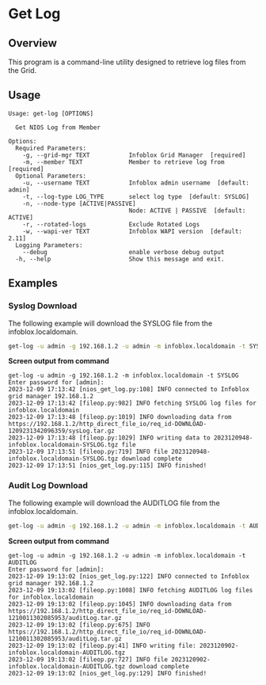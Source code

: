 # Get Log

## Overview

This program is a command-line utility designed to retrieve log files from 
the Grid.

## Usage

```
Usage: get-log [OPTIONS]

  Get NIOS Log from Member

Options:
  Required Parameters: 
    -g, --grid-mgr TEXT           Infoblox Grid Manager  [required]
    -m, --member TEXT             Member to retrieve log from  [required]
  Optional Parameters: 
    -u, --username TEXT           Infoblox admin username  [default: admin]
    -t, --log-type LOG_TYPE       select log type  [default: SYSLOG]
    -n, --node-type [ACTIVE|PASSIVE]
                                  Node: ACTIVE | PASSIVE  [default: ACTIVE]
    -r, --rotated-logs            Exclude Rotated Logs
    -w, --wapi-ver TEXT           Infoblox WAPI version  [default: 2.11]
  Logging Parameters: 
    --debug                       enable verbose debug output
  -h, --help                      Show this message and exit.
```

## Examples

### Syslog Download

The following example will download the SYSLOG file from the infoblox.localdomain.

```sh
get-log -u admin -g 192.168.1.2 -u admin -m infoblox.localdomain -t SYSLOG
```

**Screen output from command**

```text
get-log -u admin -g 192.168.1.2 -m infoblox.localdomain -t SYSLOG
Enter password for [admin]: 
2023-12-09 17:13:42 [nios_get_log.py:108] INFO connected to Infoblox grid manager 192.168.1.2
2023-12-09 17:13:42 [fileop.py:982] INFO fetching SYSLOG log files for infoblox.localdomain
2023-12-09 17:13:48 [fileop.py:1019] INFO downloading data from https://192.168.1.2/http_direct_file_io/req_id-DOWNLOAD-1209231342096359/sysLog.tar.gz
2023-12-09 17:13:48 [fileop.py:1029] INFO writing data to 2023120948-infoblox.localdomain-SYSLOG.tgz file
2023-12-09 17:13:51 [fileop.py:719] INFO file 2023120948-infoblox.localdomain-SYSLOG.tgz download complete
2023-12-09 17:13:51 [nios_get_log.py:115] INFO finished!
```

### Audit Log Download

The following example will download the AUDITLOG file from the infoblox.localdomain.

```sh
get-log -u admin -g 192.168.1.2 -u admin -m infoblox.localdomain -t AUDITLOG
```

**Screen output from command**

```text
get-log -u admin -g 192.168.1.2 -u admin -m infoblox.localdomain -t AUDITLOG
Enter password for [admin]: 
2023-12-09 19:13:02 [nios_get_log.py:122] INFO connected to Infoblox grid manager 192.168.1.2
2023-12-09 19:13:02 [fileop.py:1008] INFO fetching AUDITLOG log files for infoblox.localdomain
2023-12-09 19:13:02 [fileop.py:1045] INFO downloading data from https://192.168.1.2/http_direct_file_io/req_id-DOWNLOAD-1210011302085953/auditLog.tar.gz
2023-12-09 19:13:02 [fileop.py:675] INFO https://192.168.1.2/http_direct_file_io/req_id-DOWNLOAD-1210011302085953/auditLog.tar.gz
2023-12-09 19:13:02 [fileop.py:41] INFO writing file: 2023120902-infoblox.localdomain-AUDITLOG.tgz
2023-12-09 19:13:02 [fileop.py:727] INFO file 2023120902-infoblox.localdomain-AUDITLOG.tgz download complete
2023-12-09 19:13:02 [nios_get_log.py:129] INFO finished!
```


